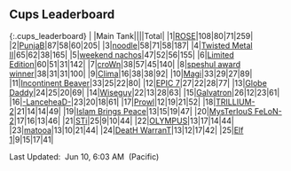 
## Cups Leaderboard

{:.cups_leaderboard}
|<span class="num_col">&nbsp;</span>|<span class="tank_col">Main Tank</span>|<span class="cup_col"><span class="awards-sprite a5-3"></span></span>|<span class="cup_col"><span class="awards-sprite a5-2"></span></span>|<span class="cup_col"><span class="awards-sprite a5-1"></span></span>|<span class="cup_col_total">Total</span>|
|1|<a target="_blank" href="https://tankpit.com/tank_profile/?tank_id=45863"><span class="red">ROSE</span><span class="awards-container"><span class="awards-sprite a0-3"></span><span class="awards-sprite a1-2"></span><span class="awards-sprite a2-3"></span><span class="awards-sprite a3-3"></span><span class="awards-sprite a4-3"></span><span class="awards-sprite a5-2"></span><span class="awards-sprite a7-1"></span><span class="awards-sprite a8-1"></span></span></a>|108|80|71|259|
|2|<a target="_blank" href="https://tankpit.com/tank_profile/?tank_id=3644"><span class="blue">PunjaB</span><span class="awards-container"><span class="awards-sprite a0-3"></span><span class="awards-sprite a1-3"></span><span class="awards-sprite a2-3"></span><span class="awards-sprite a3-2"></span><span class="awards-sprite a4-3"></span><span class="awards-sprite a5-3"></span><span class="awards-sprite a7-1"></span></span></a>|87|58|60|205|
|3|<a target="_blank" href="https://tankpit.com/tank_profile/?tank_id=25836"><span class="red">noodle</span><span class="awards-container"><span class="awards-sprite a0-3"></span><span class="awards-sprite a1-3"></span><span class="awards-sprite a2-3"></span><span class="awards-sprite a3-3"></span><span class="awards-sprite a4-3"></span><span class="awards-sprite a5-2"></span><span class="awards-sprite a8-1"></span></span></a>|58|71|58|187|
|4|<a target="_blank" href="https://tankpit.com/tank_profile/?tank_id=30661"><span class="purple">Twisted Metal II</span><span class="awards-container"><span class="awards-sprite a0-3"></span><span class="awards-sprite a1-2"></span><span class="awards-sprite a2-3"></span><span class="awards-sprite a3-3"></span><span class="awards-sprite a4-3"></span><span class="awards-sprite a5-2"></span><span class="awards-sprite a8-1"></span></span></a>|65|62|38|165|
|5|<a target="_blank" href="https://tankpit.com/tank_profile/?tank_id=1643"><span class="orange">weekend nachos</span><span class="awards-container"><span class="awards-sprite a0-3"></span><span class="awards-sprite a1-1"></span><span class="awards-sprite a2-2"></span><span class="awards-sprite a3-2"></span><span class="awards-sprite a4-3"></span><span class="awards-sprite a5-3"></span><span class="awards-sprite a6-1"></span><span class="awards-sprite a8-1"></span></span></a>|47|52|56|155|
|6|<a target="_blank" href="https://tankpit.com/tank_profile/?tank_id=11644"><span class="orange">Limited Edition</span><span class="awards-container"><span class="awards-sprite a0-3"></span><span class="awards-sprite a1-3"></span><span class="awards-sprite a2-1"></span><span class="awards-sprite a3-2"></span><span class="awards-sprite a5-2"></span><span class="awards-sprite a8-1"></span></span></a>|60|51|31|142|
|7|<a target="_blank" href="https://tankpit.com/tank_profile/?tank_id=40032"><span class="orange">croWn</span><span class="awards-container"><span class="awards-sprite a0-3"></span><span class="awards-sprite a5-3"></span></span></a>|38|57|45|140|
|8|<a target="_blank" href="https://tankpit.com/tank_profile/?tank_id=59115"><span class="blue">speshul award winner</span><span class="awards-container"><span class="awards-sprite a5-2"></span><span class="awards-sprite a7-1"></span></span></a>|38|31|31|100|
|9|<a target="_blank" href="https://tankpit.com/tank_profile/?tank_id=46068"><span class="orange">Clima</span><span class="awards-container"><span class="awards-sprite a0-3"></span><span class="awards-sprite a1-1"></span><span class="awards-sprite a2-2"></span><span class="awards-sprite a3-3"></span><span class="awards-sprite a5-1"></span><span class="awards-sprite a8-1"></span></span></a>|16|38|38|92|
|10|<a target="_blank" href="https://tankpit.com/tank_profile/?tank_id=46146"><span class="red">Magi</span><span class="awards-container"><span class="awards-sprite a0-3"></span><span class="awards-sprite a1-3"></span><span class="awards-sprite a2-3"></span><span class="awards-sprite a3-2"></span><span class="awards-sprite a5-3"></span></span></a>|33|29|27|89|
|11|<a target="_blank" href="https://tankpit.com/tank_profile/?tank_id=4548"><span class="blue">Incontinent Beaver</span><span class="awards-container"><span class="awards-sprite a0-3"></span><span class="awards-sprite a1-3"></span><span class="awards-sprite a2-3"></span><span class="awards-sprite a3-3"></span><span class="awards-sprite a4-3"></span><span class="awards-sprite a5-3"></span><span class="awards-sprite a7-1"></span><span class="awards-sprite a8-1"></span></span></a>|33|25|22|80|
|12|<a target="_blank" href="https://tankpit.com/tank_profile/?tank_id=64179"><span class="purple">EPIC 7</span><span class="awards-container"><span class="awards-sprite a0-3"></span><span class="awards-sprite a1-3"></span><span class="awards-sprite a2-3"></span><span class="awards-sprite a3-3"></span><span class="awards-sprite a4-3"></span><span class="awards-sprite a5-3"></span><span class="awards-sprite a8-1"></span></span></a>|27|22|28|77|
|13|<a target="_blank" href="https://tankpit.com/tank_profile/?tank_id=59879"><span class="orange">Globe Daddy</span><span class="awards-container"><span class="awards-sprite a0-3"></span><span class="awards-sprite a1-3"></span><span class="awards-sprite a2-1"></span><span class="awards-sprite a3-2"></span><span class="awards-sprite a4-3"></span><span class="awards-sprite a5-1"></span><span class="awards-sprite a7-1"></span><span class="awards-sprite a8-1"></span></span></a>|24|25|20|69|
|14|<a target="_blank" href="https://tankpit.com/tank_profile/?tank_id=4462"><span class="orange">Wiseguy</span><span class="awards-container"><span class="awards-sprite a0-3"></span><span class="awards-sprite a1-3"></span><span class="awards-sprite a2-3"></span><span class="awards-sprite a3-3"></span><span class="awards-sprite a4-3"></span><span class="awards-sprite a5-3"></span><span class="awards-sprite a6-1"></span><span class="awards-sprite a8-1"></span></span></a>|22|13|28|63|
|15|<a target="_blank" href="https://tankpit.com/tank_profile/?tank_id=31667"><span class="blue">Galvatron</span><span class="awards-container"><span class="awards-sprite a0-3"></span><span class="awards-sprite a1-3"></span><span class="awards-sprite a2-3"></span><span class="awards-sprite a3-3"></span><span class="awards-sprite a4-3"></span><span class="awards-sprite a5-1"></span><span class="awards-sprite a7-1"></span></span></a>|26|12|23|61|
|16|<a target="_blank" href="https://tankpit.com/tank_profile/?tank_id=8174"><span class="orange">-LanceheaD-</span><span class="awards-container"><span class="awards-sprite a0-3"></span><span class="awards-sprite a1-2"></span><span class="awards-sprite a2-3"></span><span class="awards-sprite a3-2"></span><span class="awards-sprite a5-3"></span><span class="awards-sprite a8-1"></span></span></a>|23|20|18|61|
|17|<a target="_blank" href="https://tankpit.com/tank_profile/?tank_id=59156"><span class="blue">Prowl</span><span class="awards-container"><span class="awards-sprite a0-3"></span><span class="awards-sprite a1-3"></span><span class="awards-sprite a2-2"></span><span class="awards-sprite a3-2"></span><span class="awards-sprite a4-3"></span><span class="awards-sprite a5-2"></span><span class="awards-sprite a8-1"></span></span></a>|12|19|21|52|
|18|<a target="_blank" href="https://tankpit.com/tank_profile/?tank_id=46286"><span class="red">TRILLIUM-2</span><span class="awards-container"><span class="awards-sprite a0-3"></span><span class="awards-sprite a1-2"></span><span class="awards-sprite a2-2"></span><span class="awards-sprite a3-2"></span><span class="awards-sprite a5-3"></span></span></a>|21|14|14|49|
|19|<a target="_blank" href="https://tankpit.com/tank_profile/?tank_id=1677"><span class="blue">Islam Brings Peace</span><span class="awards-container"><span class="awards-sprite a0-3"></span><span class="awards-sprite a1-3"></span><span class="awards-sprite a2-3"></span><span class="awards-sprite a3-3"></span><span class="awards-sprite a4-3"></span><span class="awards-sprite a5-3"></span></span></a>|13|15|19|47|
|20|<a target="_blank" href="https://tankpit.com/tank_profile/?tank_id=7855"><span class="purple">MysTerIouS FeLoN-2</span><span class="awards-container"><span class="awards-sprite a0-3"></span><span class="awards-sprite a1-2"></span><span class="awards-sprite a2-2"></span><span class="awards-sprite a3-3"></span><span class="awards-sprite a5-3"></span><span class="awards-sprite a6-1"></span><span class="awards-sprite a8-1"></span></span></a>|17|16|13|46|
|21|<a target="_blank" href="https://tankpit.com/tank_profile/?tank_id=5559"><span class="red">STi</span><span class="awards-container"><span class="awards-sprite a0-3"></span><span class="awards-sprite a1-1"></span><span class="awards-sprite a2-1"></span><span class="awards-sprite a5-1"></span></span></a>|25|9|10|44|
|22|<a target="_blank" href="https://tankpit.com/tank_profile/?tank_id=5350"><span class="orange">OLYMPUS</span><span class="awards-container"><span class="awards-sprite a0-3"></span><span class="awards-sprite a1-1"></span><span class="awards-sprite a2-3"></span><span class="awards-sprite a3-3"></span><span class="awards-sprite a4-3"></span><span class="awards-sprite a5-2"></span><span class="awards-sprite a8-1"></span></span></a>|13|17|14|44|
|23|<a target="_blank" href="https://tankpit.com/tank_profile/?tank_id=1434"><span class="red">matooa</span><span class="awards-container"><span class="awards-sprite a0-1"></span><span class="awards-sprite a1-3"></span><span class="awards-sprite a3-1"></span><span class="awards-sprite a5-3"></span><span class="awards-sprite a7-1"></span></span></a>|13|10|21|44|
|24|<a target="_blank" href="https://tankpit.com/tank_profile/?tank_id=32741"><span class="blue">DeatH WarranT</span><span class="awards-container"><span class="awards-sprite a0-3"></span><span class="awards-sprite a1-3"></span><span class="awards-sprite a2-3"></span><span class="awards-sprite a3-3"></span><span class="awards-sprite a5-2"></span></span></a>|13|12|17|42|
|25|<a target="_blank" href="https://tankpit.com/tank_profile/?tank_id=42812"><span class="orange">Elf 1</span><span class="awards-container"><span class="awards-sprite a0-3"></span><span class="awards-sprite a1-3"></span><span class="awards-sprite a2-2"></span><span class="awards-sprite a3-2"></span><span class="awards-sprite a5-1"></span></span></a>|9|15|17|41|


<p class="last_updated"><span class="last_updated">Last Updated:&nbsp;&nbsp;Jun 10, 6:03 AM&nbsp;&nbsp;(Pacific)</span></p>

